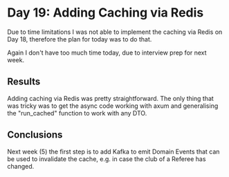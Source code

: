 # Day 19: Adding Caching via Redis

Due to time limitations I was not able to implement the caching via Redis on Day 18, therefore the plan for today was to do that.

Again I don't have too much time today, due to interview prep for next week.

## Results

Adding caching via Redis was pretty straightforward. The only thing that was tricky was to get the async code working with axum and generalising the "run_cached" function to work with any DTO.

## Conclusions

Next week (5) the first step is to add Kafka to emit Domain Events that can be used to invalidate the cache, e.g. in case the club of a Referee has changed.

